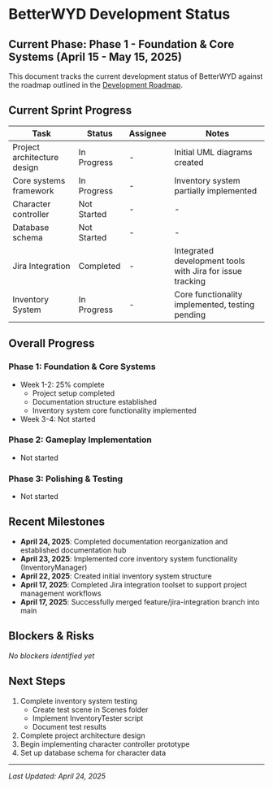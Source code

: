 # BetterWYD Development Status

## Current Phase: Phase 1 - Foundation & Core Systems (April 15 - May 15, 2025)

This document tracks the current development status of BetterWYD against the roadmap outlined in the [Development Roadmap](../DevelopmentRoadmap.md).

## Current Sprint Progress

| Task | Status | Assignee | Notes |
|------|--------|----------|-------|
| Project architecture design | In Progress | - | Initial UML diagrams created |
| Core systems framework | In Progress | - | Inventory system partially implemented |
| Character controller | Not Started | - | - |
| Database schema | Not Started | - | - |
| Jira Integration | Completed | - | Integrated development tools with Jira for issue tracking |
| Inventory System | In Progress | - | Core functionality implemented, testing pending |

## Overall Progress

### Phase 1: Foundation & Core Systems
- Week 1-2: 25% complete
  - Project setup completed
  - Documentation structure established
  - Inventory system core functionality implemented
- Week 3-4: Not started

### Phase 2: Gameplay Implementation
- Not started

### Phase 3: Polishing & Testing
- Not started

## Recent Milestones

- **April 24, 2025**: Completed documentation reorganization and established documentation hub
- **April 23, 2025**: Implemented core inventory system functionality (InventoryManager)
- **April 22, 2025**: Created initial inventory system structure
- **April 17, 2025**: Completed Jira integration toolset to support project management workflows
- **April 17, 2025**: Successfully merged feature/jira-integration branch into main

## Blockers & Risks

*No blockers identified yet*

## Next Steps

1. Complete inventory system testing
   - Create test scene in Scenes folder
   - Implement InventoryTester script
   - Document test results
2. Complete project architecture design
3. Begin implementing character controller prototype
4. Set up database schema for character data

---

*Last Updated: April 24, 2025*